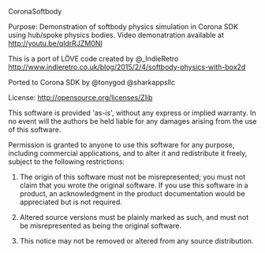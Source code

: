 CoronaSoftbody

Purpose: Demonstration of softbody physics simulation in Corona SDK using hub/spoke
physics bodies.  Video demonatration available at http://youtu.be/qldrRJZM0NI

This is a port of LÖVE code created by @_IndieRetro
http://www.indieretro.co.uk/blog/2015/2/4/softbody-physics-with-box2d

Ported to Corona SDK by @tonygod @sharkappsllc

License: http://opensource.org/licenses/Zlib

This software is provided 'as-is', without any express or implied warranty. In 
no event will the authors be held liable for any damages arising from the use of 
this software.

Permission is granted to anyone to use this software for any purpose, including 
commercial applications, and to alter it and redistribute it freely, subject to 
the following restrictions:

1. The origin of this software must not be misrepresented; you must not claim 
that you wrote the original software. If you use this software in a product, an 
acknowledgment in the product documentation would be appreciated but is not 
required.

2. Altered source versions must be plainly marked as such, and must not be 
misrepresented as being the original software.

3. This notice may not be removed or altered from any source distribution.

